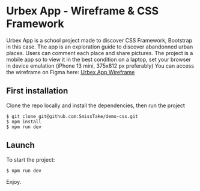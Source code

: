 # Urbex App - Wireframe & CSS Framework

Urbex App is a school project made to discover CSS Framework, Bootstrap in this case. The app is an exploration guide to discover abandonned urban places. Users can comment each place and share pictures.
The project is a mobile app so to view it in the best condition on a laptop, set your browser in device emulation (iPhone 13 mini, 375x812 px preferably)
You can access the wireframe on Figma here: [Urbex App Wireframe](https://www.figma.com/proto/voCYpH1foiBbCFfcvjXrDj/App-Urbex?node-id=28%3A949&scaling=scale-down&page-id=0%3A1&starting-point-node-id=28%3A949)

## First installation

Clone the repo locally and install the dependencies, then run the project

```
$ git clone git@github.com:SmissTake/demo-css.git  
$ npm install  
$ npm run dev
```

## Launch

To start the project: 
```
$ npm run dev
```

Enjoy.